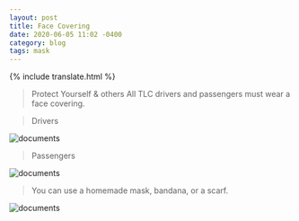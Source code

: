 ```yaml
---
layout: post
title: Face Covering
date: 2020-06-05 11:02 -0400
category: blog
tags: mask
---
```


{% include translate.html %}

> Protect Yourself & others
All TLC drivers and passengers must wear a face covering.

> Drivers

![documents]({{site.baseurl}}/images/man-in-medical-mask.jpg)

> Passengers

![documents]({{site.baseurl}}/images/face-mask-on-luggage.jpg)

> You can use a homemade mask, bandana, or a scarf.

![documents]({{site.baseurl}}/images/man-wearing-bandana.jpg)
